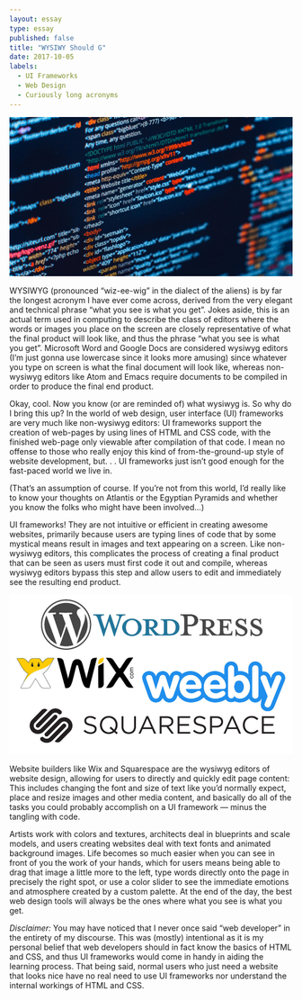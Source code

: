 ```yaml
---
layout: essay
type: essay
published: false
title: "WYSIWY Should G"
date: 2017-10-05
labels:
  - UI Frameworks
  - Web Design
  - Curiously long acronyms
---
```


<img class="ui fluid image" src="../images/html-code.jpg">

WYSIWYG (pronounced “wiz-ee-wig” in the dialect of the aliens) is by far the longest acronym I have ever come across, derived from the very elegant and technical phrase “what you see is what you get”. Jokes aside, this is an actual term used in computing to describe the class of editors where the words or images you place on the screen are closely representative of what the final product will look like, and thus the phrase “what you see is what you get”. Microsoft Word and Google Docs are considered wysiwyg editors (I’m just gonna use lowercase since it looks more amusing) since whatever you type on screen is what the final document will look like, whereas non-wysiwyg editors like Atom and Emacs require documents to be compiled in order to produce the final end product.

Okay, cool. Now you know (or are reminded of) what wysiwyg is. So why do I bring this up? In the world of web design, user interface (UI) frameworks are very much like non-wysiwyg editors: UI frameworks support the creation of web-pages by using lines of HTML and CSS code, with the finished web-page only viewable after compilation of that code. I mean no offense to those who really enjoy this kind of from-the-ground-up style of website development, but. . . UI frameworks just isn’t good enough for the fast-paced world we live in.

(That’s an assumption of course. If you’re not from this world, I’d really like to know your thoughts on Atlantis or the Egyptian Pyramids and whether you know the folks who might have been involved...)

UI frameworks! They are not intuitive or efficient in creating awesome websites, primarily because users are typing lines of code that by some mystical means result in images and text appearing on a screen. Like non-wysiwyg editors, this complicates the process of creating a final product that can be seen as users must first code it out and compile, whereas wysiwyg editors bypass this step and allow users to edit and immediately see the resulting end product.

<img class="ui medium left floated image" src="../images/website-builders.jpg">

Website builders like Wix and Squarespace are the wysiwyg editors of website design, allowing for users to directly and quickly edit page content: This includes changing the font and size of text like you’d normally expect, place and resize images and other media content, and basically do all of the tasks you could probably accomplish on a UI framework — minus the tangling with code.

Artists work with colors and textures, architects deal in blueprints and scale models, and users creating websites deal with text fonts and animated background images. Life becomes so much easier when you can see in front of you the work of your hands, which for users means being able to drag that image a little more to the left, type words directly onto the page in precisely the right spot, or use a color slider to see the immediate emotions and atmosphere created by a custom palette. At the end of the day, the best web design tools will always be the ones where what you see is what you get.


*Disclaimer:* You may have noticed that I never once said “web developer” in the entirety of my discourse. This was (mostly) intentional as it is my personal belief that web developers should in fact know the basics of HTML and CSS, and thus UI frameworks would come in handy in aiding the learning process. That being said, normal users who just need a website that looks nice have no real need to use UI frameworks nor understand the internal workings of HTML and CSS. <i class="square icon"></i>
